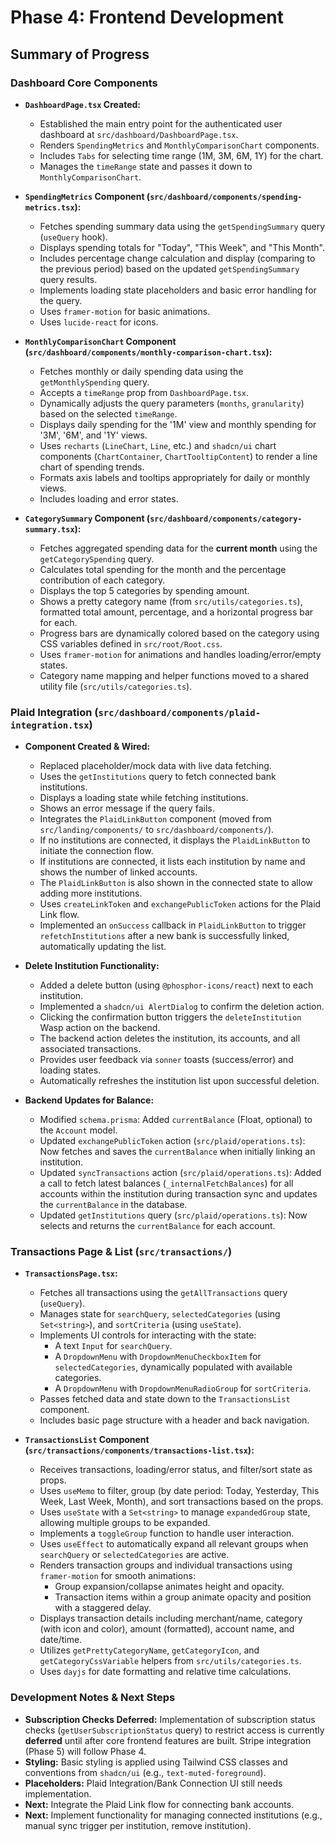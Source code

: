 # Phase 4: Frontend Development

## Summary of Progress

### Dashboard Core Components

- **`DashboardPage.tsx` Created:**

  - Established the main entry point for the authenticated user dashboard at
    `src/dashboard/DashboardPage.tsx`.
  - Renders `SpendingMetrics` and `MonthlyComparisonChart` components.
  - Includes `Tabs` for selecting time range (1M, 3M, 6M, 1Y) for the chart.
  - Manages the `timeRange` state and passes it down to
    `MonthlyComparisonChart`.

- **`SpendingMetrics` Component
  (`src/dashboard/components/spending-metrics.tsx`):**

  - Fetches spending summary data using the `getSpendingSummary` query
    (`useQuery` hook).
  - Displays spending totals for "Today", "This Week", and "This Month".
  - Includes percentage change calculation and display (comparing to the
    previous period) based on the updated `getSpendingSummary` query results.
  - Implements loading state placeholders and basic error handling for the
    query.
  - Uses `framer-motion` for basic animations.
  - Uses `lucide-react` for icons.

- **`MonthlyComparisonChart` Component
  (`src/dashboard/components/monthly-comparison-chart.tsx`):**

  - Fetches monthly or daily spending data using the `getMonthlySpending` query.
  - Accepts a `timeRange` prop from `DashboardPage.tsx`.
  - Dynamically adjusts the query parameters (`months`, `granularity`) based on
    the selected `timeRange`.
  - Displays daily spending for the '1M' view and monthly spending for '3M',
    '6M', and '1Y' views.
  - Uses `recharts` (`LineChart`, `Line`, etc.) and `shadcn/ui` chart components
    (`ChartContainer`, `ChartTooltipContent`) to render a line chart of spending
    trends.
  - Formats axis labels and tooltips appropriately for daily or monthly views.
  - Includes loading and error states.

- **`CategorySummary` Component
  (`src/dashboard/components/category-summary.tsx`):**
  - Fetches aggregated spending data for the **current month** using the
    `getCategorySpending` query.
  - Calculates total spending for the month and the percentage contribution of
    each category.
  - Displays the top 5 categories by spending amount.
  - Shows a pretty category name (from `src/utils/categories.ts`), formatted
    total amount, percentage, and a horizontal progress bar for each.
  - Progress bars are dynamically colored based on the category using CSS
    variables defined in `src/root/Root.css`.
  - Uses `framer-motion` for animations and handles loading/error/empty states.
  - Category name mapping and helper functions moved to a shared utility file
    (`src/utils/categories.ts`).

### Plaid Integration (`src/dashboard/components/plaid-integration.tsx`)

- **Component Created & Wired:**

  - Replaced placeholder/mock data with live data fetching.
  - Uses the `getInstitutions` query to fetch connected bank institutions.
  - Displays a loading state while fetching institutions.
  - Shows an error message if the query fails.
  - Integrates the `PlaidLinkButton` component (moved from
    `src/landing/components/` to `src/dashboard/components/`).
  - If no institutions are connected, it displays the `PlaidLinkButton` to
    initiate the connection flow.
  - If institutions are connected, it lists each institution by name and shows
    the number of linked accounts.
  - The `PlaidLinkButton` is also shown in the connected state to allow adding
    more institutions.
  - Uses `createLinkToken` and `exchangePublicToken` actions for the Plaid Link
    flow.
  - Implemented an `onSuccess` callback in `PlaidLinkButton` to trigger
    `refetchInstitutions` after a new bank is successfully linked, automatically
    updating the list.

- **Delete Institution Functionality:**

  - Added a delete button (using `@phosphor-icons/react`) next to each
    institution.
  - Implemented a `shadcn/ui AlertDialog` to confirm the deletion action.
  - Clicking the confirmation button triggers the `deleteInstitution` Wasp
    action on the backend.
  - The backend action deletes the institution, its accounts, and all associated
    transactions.
  - Provides user feedback via `sonner` toasts (success/error) and loading
    states.
  - Automatically refreshes the institution list upon successful deletion.

- **Backend Updates for Balance:**
  - Modified `schema.prisma`: Added `currentBalance` (Float, optional) to the
    `Account` model.
  - Updated `exchangePublicToken` action (`src/plaid/operations.ts`): Now
    fetches and saves the `currentBalance` when initially linking an
    institution.
  - Updated `syncTransactions` action (`src/plaid/operations.ts`): Added a call
    to fetch latest balances (`_internalFetchBalances`) for all accounts within
    the institution during transaction sync and updates the `currentBalance` in
    the database.
  - Updated `getInstitutions` query (`src/plaid/operations.ts`): Now selects and
    returns the `currentBalance` for each account.

### Transactions Page & List (`src/transactions/`)

- **`TransactionsPage.tsx`:**

  - Fetches all transactions using the `getAllTransactions` query (`useQuery`).
  - Manages state for `searchQuery`, `selectedCategories` (using `Set<string>`),
    and `sortCriteria` (using `useState`).
  - Implements UI controls for interacting with the state:
    - A text `Input` for `searchQuery`.
    - A `DropdownMenu` with `DropdownMenuCheckboxItem` for `selectedCategories`,
      dynamically populated with available categories.
    - A `DropdownMenu` with `DropdownMenuRadioGroup` for `sortCriteria`.
  - Passes fetched data and state down to the `TransactionsList` component.
  - Includes basic page structure with a header and back navigation.

- **`TransactionsList` Component
  (`src/transactions/components/transactions-list.tsx`):**
  - Receives transactions, loading/error status, and filter/sort state as props.
  - Uses `useMemo` to filter, group (by date period: Today, Yesterday, This
    Week, Last Week, Month), and sort transactions based on the props.
  - Uses `useState` with a `Set<string>` to manage `expandedGroup` state,
    allowing multiple groups to be expanded.
  - Implements a `toggleGroup` function to handle user interaction.
  - Uses `useEffect` to automatically expand all relevant groups when
    `searchQuery` or `selectedCategories` are active.
  - Renders transaction groups and individual transactions using `framer-motion`
    for smooth animations:
    - Group expansion/collapse animates height and opacity.
    - Transaction items within a group animate opacity and position with a
      staggered delay.
  - Displays transaction details including merchant/name, category (with icon
    and color), amount (formatted), account name, and date/time.
  - Utilizes `getPrettyCategoryName`, `getCategoryIcon`, and
    `getCategoryCssVariable` helpers from `src/utils/categories.ts`.
  - Uses `dayjs` for date formatting and relative time calculations.

### Development Notes & Next Steps

- **Subscription Checks Deferred:** Implementation of subscription status checks
  (`getUserSubscriptionStatus` query) to restrict access is currently
  **deferred** until after core frontend features are built. Stripe integration
  (Phase 5) will follow Phase 4.
- **Styling:** Basic styling is applied using Tailwind CSS classes and
  conventions from `shadcn/ui` (e.g., `text-muted-foreground`).
- **Placeholders:** Plaid Integration/Bank Connection UI still needs
  implementation.
- **Next:** Integrate the Plaid Link flow for connecting bank accounts.
- **Next:** Implement functionality for managing connected institutions (e.g.,
  manual sync trigger per institution, remove institution).
